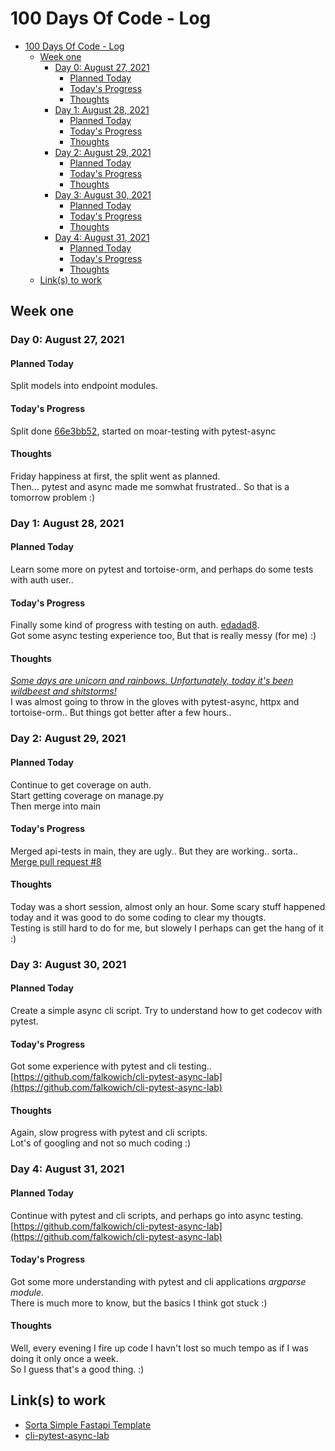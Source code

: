 # 100 Days Of Code - Log

- [100 Days Of Code - Log](#100-days-of-code---log)
  - [Week one](#week-one)
    - [Day 0: August 27, 2021](#day-0-august-27-2021)
      - [Planned Today](#planned-today)
      - [Today's Progress](#todays-progress)
      - [Thoughts](#thoughts)
    - [Day 1: August 28, 2021](#day-1-august-28-2021)
      - [Planned Today](#planned-today-1)
      - [Today's Progress](#todays-progress-1)
      - [Thoughts](#thoughts-1)
    - [Day 2: August 29, 2021](#day-2-august-29-2021)
      - [Planned Today](#planned-today-2)
      - [Today's Progress](#todays-progress-2)
      - [Thoughts](#thoughts-2)
    - [Day 3: August 30, 2021](#day-3-august-30-2021)
      - [Planned Today](#planned-today-3)
      - [Today's Progress](#todays-progress-3)
      - [Thoughts](#thoughts-3)
    - [Day 4: August 31, 2021](#day-4-august-31-2021)
      - [Planned Today](#planned-today-4)
      - [Today's Progress](#todays-progress-4)
      - [Thoughts](#thoughts-4)
  - [Link(s) to work](#links-to-work)

## Week one

### Day 0: August 27, 2021

#### Planned Today

Split models into endpoint modules.

#### Today's Progress

Split done [66e3bb52](https://github.com/falkowich/sorta-simple-fastapi-template/commit/66e3bb52fbc5dfcd248053719fa70951e4e89149), started on moar-testing with pytest-async

#### Thoughts

Friday happiness at first, the split went as planned.  
Then... pytest and async made me somwhat frustrated.. So that is a tomorrow problem :)

### Day 1: August 28, 2021

#### Planned Today

Learn some more on pytest and tortoise-orm, and perhaps do some tests with auth user..

#### Today's Progress

Finally some kind of progress with testing on auth. [edadad8](https://github.com/falkowich/sorta-simple-fastapi-template/commit/edadad8f565f02f6bece8633b8e3b2e9800f7881).  
Got some async testing experience too, But that is really messy (for me) :)

#### Thoughts

[*Some days are unicorn and rainbows. Unfortunately, today it's been wildbeest and shitstorms!*](https://twitter.com/falkowich/status/1109083297886470144/photo/1)  
I was almost going to throw in the gloves with pytest-async, httpx and tortoise-orm.. But things got better after a few hours..

### Day 2: August 29, 2021

#### Planned Today

Continue to get coverage on auth.  
Start getting coverage on manage.py  
Then merge into main

#### Today's Progress

Merged api-tests in main, they are ugly.. But they are working.. sorta..  
[Merge pull request #8](https://github.com/falkowich/sorta-simple-fastapi-template/commit/b616e84c31f06592a0dcc62391ddd0f29cc896a0)

#### Thoughts

Today was a short session, almost only an hour. Some scary stuff happened today and it was good to do some coding to clear my thougts.  
Testing is still hard to do for me, but slowely I perhaps can get the hang of it :)

### Day 3: August 30, 2021

#### Planned Today

Create a simple async cli script. Try to understand how to get codecov with pytest.

#### Today's Progress

Got some experience with pytest and cli testing..  
[https://github.com/falkowich/cli-pytest-async-lab](https://github.com/falkowich/cli-pytest-async-lab)

#### Thoughts

Again, slow progress with pytest and cli scripts.  
Lot's of googling and not so much coding :)

### Day 4: August 31, 2021

#### Planned Today

Continue with pytest and cli scripts, and perhaps go into async testing.  
[https://github.com/falkowich/cli-pytest-async-lab](https://github.com/falkowich/cli-pytest-async-lab)

#### Today's Progress

Got some more understanding with pytest and cli applications _argparse module_.  
There is much more to know, but the basics I think got stuck :)

#### Thoughts

Well, every evening I fire up code I havn't lost so much tempo as if I was doing it only once a week.  
So I guess that's a good thing. :)

## Link(s) to work

- [Sorta Simple Fastapi Template](https://github.com/falkowich/sorta-simple-fastapi-template)
- [cli-pytest-async-lab](https://github.com/falkowich/cli-pytest-async-lab)
  